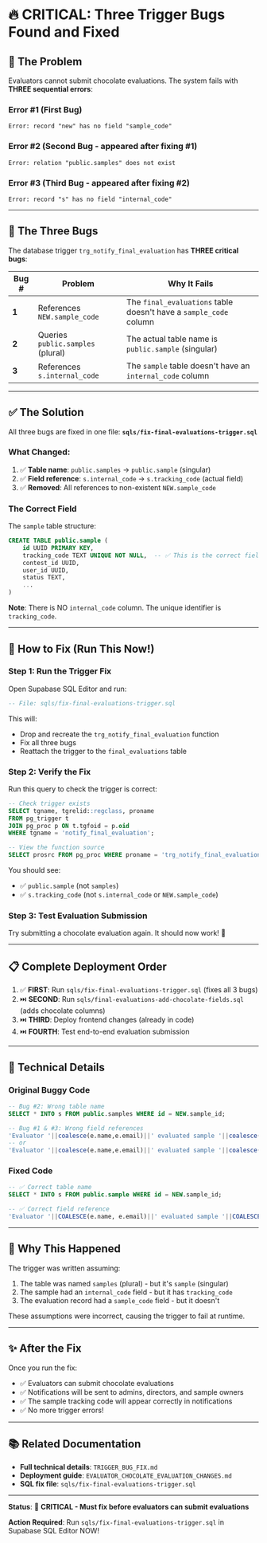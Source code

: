 # 🔥 CRITICAL: Three Trigger Bugs Found and Fixed

## 🚨 The Problem

Evaluators cannot submit chocolate evaluations. The system fails with **THREE sequential errors**:

### Error #1 (First Bug)

```
Error: record "new" has no field "sample_code"
```

### Error #2 (Second Bug - appeared after fixing #1)

```
Error: relation "public.samples" does not exist
```

### Error #3 (Third Bug - appeared after fixing #2)

```
Error: record "s" has no field "internal_code"
```

---

## 🐛 The Three Bugs

The database trigger `trg_notify_final_evaluation` has **THREE critical bugs**:

| Bug # | Problem                           | Why It Fails                                                      |
| ----- | --------------------------------- | ----------------------------------------------------------------- |
| **1** | References `NEW.sample_code`      | The `final_evaluations` table doesn't have a `sample_code` column |
| **2** | Queries `public.samples` (plural) | The actual table name is `public.sample` (singular)               |
| **3** | References `s.internal_code`      | The `sample` table doesn't have an `internal_code` column         |

---

## ✅ The Solution

All three bugs are fixed in one file: **`sqls/fix-final-evaluations-trigger.sql`**

### What Changed:

1. ✅ **Table name**: `public.samples` → `public.sample` (singular)
2. ✅ **Field reference**: `s.internal_code` → `s.tracking_code` (actual field)
3. ✅ **Removed**: All references to non-existent `NEW.sample_code`

### The Correct Field

The `sample` table structure:

```sql
CREATE TABLE public.sample (
    id UUID PRIMARY KEY,
    tracking_code TEXT UNIQUE NOT NULL,  -- ✅ This is the correct field!
    contest_id UUID,
    user_id UUID,
    status TEXT,
    ...
)
```

**Note**: There is NO `internal_code` column. The unique identifier is `tracking_code`.

---

## 🚀 How to Fix (Run This Now!)

### Step 1: Run the Trigger Fix

Open Supabase SQL Editor and run:

```sql
-- File: sqls/fix-final-evaluations-trigger.sql
```

This will:

- Drop and recreate the `trg_notify_final_evaluation` function
- Fix all three bugs
- Reattach the trigger to the `final_evaluations` table

### Step 2: Verify the Fix

Run this query to check the trigger is correct:

```sql
-- Check trigger exists
SELECT tgname, tgrelid::regclass, proname
FROM pg_trigger t
JOIN pg_proc p ON t.tgfoid = p.oid
WHERE tgname = 'notify_final_evaluation';

-- View the function source
SELECT prosrc FROM pg_proc WHERE proname = 'trg_notify_final_evaluation';
```

You should see:

- ✅ `public.sample` (not `samples`)
- ✅ `s.tracking_code` (not `s.internal_code` or `NEW.sample_code`)

### Step 3: Test Evaluation Submission

Try submitting a chocolate evaluation again. It should now work! 🎉

---

## 📋 Complete Deployment Order

1. ✅ **FIRST**: Run `sqls/fix-final-evaluations-trigger.sql` (fixes all 3 bugs)
2. ⏭️ **SECOND**: Run `sqls/final-evaluations-add-chocolate-fields.sql` (adds chocolate columns)
3. ⏭️ **THIRD**: Deploy frontend changes (already in code)
4. ⏭️ **FOURTH**: Test end-to-end evaluation submission

---

## 📝 Technical Details

### Original Buggy Code

```sql
-- Bug #2: Wrong table name
SELECT * INTO s FROM public.samples WHERE id = NEW.sample_id;

-- Bug #1 & #3: Wrong field references
'Evaluator '||coalesce(e.name,e.email)||' evaluated sample '||coalesce(NEW.sample_code,'')||'.'
-- or
'Evaluator '||coalesce(e.name,e.email)||' evaluated sample '||coalesce(s.internal_code,'')||'.'
```

### Fixed Code

```sql
-- ✅ Correct table name
SELECT * INTO s FROM public.sample WHERE id = NEW.sample_id;

-- ✅ Correct field reference
'Evaluator '||COALESCE(e.name, e.email)||' evaluated sample '||COALESCE(s.tracking_code, '')||'.'
```

---

## 🎯 Why This Happened

The trigger was written assuming:

1. The table was named `samples` (plural) - but it's `sample` (singular)
2. The sample had an `internal_code` field - but it has `tracking_code`
3. The evaluation record had a `sample_code` field - but it doesn't

These assumptions were incorrect, causing the trigger to fail at runtime.

---

## ✨ After the Fix

Once you run the fix:

- ✅ Evaluators can submit chocolate evaluations
- ✅ Notifications will be sent to admins, directors, and sample owners
- ✅ The sample tracking code will appear correctly in notifications
- ✅ No more trigger errors!

---

## 📚 Related Documentation

- **Full technical details**: `TRIGGER_BUG_FIX.md`
- **Deployment guide**: `EVALUATOR_CHOCOLATE_EVALUATION_CHANGES.md`
- **SQL fix file**: `sqls/fix-final-evaluations-trigger.sql`

---

**Status**: 🔴 **CRITICAL - Must fix before evaluators can submit evaluations**

**Action Required**: Run `sqls/fix-final-evaluations-trigger.sql` in Supabase SQL Editor NOW!
